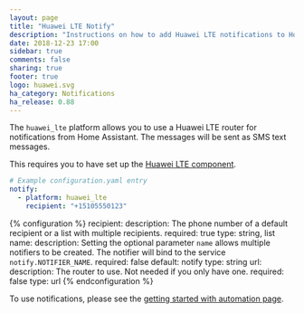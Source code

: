 ```yaml
---
layout: page
title: "Huawei LTE Notify"
description: "Instructions on how to add Huawei LTE notifications to Home Assistant."
date: 2018-12-23 17:00
sidebar: true
comments: false
sharing: true
footer: true
logo: huawei.svg
ha_category: Notifications
ha_release: 0.88
---
```


The `huawei_lte` platform allows you to use a Huawei LTE router for
notifications from Home Assistant. The messages will be sent as SMS
text messages.

This requires you to have set up the
[Huawei LTE component](/components/huawei_lte/).

```yaml
# Example configuration.yaml entry
notify:
  - platform: huawei_lte
    recipient: "+15105550123"
```

{% configuration %}
recipient:
  description: The phone number of a default recipient or a list with multiple recipients.
  required: true
  type: string, list
name:
  description: Setting the optional parameter `name` allows multiple notifiers to be created. The notifier will bind to the service `notify.NOTIFIER_NAME`.
  required: false
  default: notify
  type: string
url:
  description: The router to use. Not needed if you only have one.
  required: false
  type: url
{% endconfiguration %}

To use notifications, please see the
[getting started with automation page](/getting-started/automation/).
